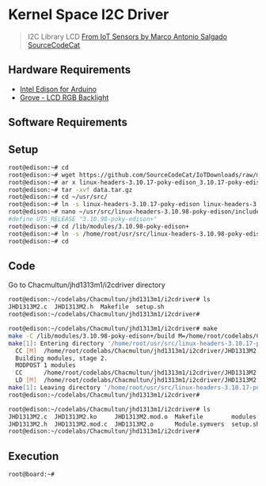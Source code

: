 # Kernel Space I2C Driver

> I2C Library LCD [From IoT Sensors by Marco Antonio Salgado SourceCodeCat](https://theiotlearninginitiative.gitbooks.io/internetofthingssensors/content/)

## Hardware Requirements

- [Intel Edison for Arduino](https://www.seeedstudio.com/Intel%C2%AE-Edison-for-Arduino-p-2149.html)
- [Grove - LCD RGB Backlight](http://wiki.seeed.cc/Grove-LCD_RGB_Backlight/)

## Software Requirements


## Setup

```sh
root@edison:~# cd
root@edison:~# wget https://github.com/SourceCodeCat/IoTDownloads/raw/master/linux-headers-3.10.17-poky-edison_3.10.17-poky-edison-1_i386.deb
root@edison:~# ar x linux-headers-3.10.17-poky-edison_3.10.17-poky-edison-1_i386.deb
root@edison:~# tar -xvf data.tar.gz
root@edison:~# cd ~/usr/src/
root@edison:~# ln -s linux-headers-3.10.17-poky-edison linux-headers-3.10.98-poky-edison
root@edison:~# nano ~/usr/src/linux-headers-3.10.98-poky-edison/include/generated/utsrelease.h
#define UTS_RELEASE "3.10.98-poky-edison+"
root@edison:~# cd /lib/modules/3.10.98-poky-edison+
root@edison:~# ln -s /home/root/usr/src/linux-headers-3.10.98-poky-edison build
root@edison:~# cd
```

## Code

Go to Chacmultun/jhd1313m1/i2cdriver directory

```sh
root@edison:~/codelabs/Chacmultun/jhd1313m1/i2cdriver# ls
JHD1313M2.c  JHD1313M2.h  Makefile  setup.sh
root@edison:~/codelabs/Chacmultun/jhd1313m1/i2cdriver# 
```

```sh
root@edison:~/codelabs/Chacmultun/jhd1313m1/i2cdriver# make
make -C /lib/modules/3.10.98-poky-edison+/build M=/home/root/codelabs/Chacmultun/jhd1313m1/i2cdriver modules
make[1]: Entering directory '/home/root/usr/src/linux-headers-3.10.17-poky-edison'
  CC [M]  /home/root/codelabs/Chacmultun/jhd1313m1/i2cdriver/JHD1313M2.o
  Building modules, stage 2.
  MODPOST 1 modules
  CC      /home/root/codelabs/Chacmultun/jhd1313m1/i2cdriver/JHD1313M2.mod.o
  LD [M]  /home/root/codelabs/Chacmultun/jhd1313m1/i2cdriver/JHD1313M2.ko
make[1]: Leaving directory '/home/root/usr/src/linux-headers-3.10.17-poky-edison'
root@edison:~/codelabs/Chacmultun/jhd1313m1/i2cdriver# 
```


```sh
root@edison:~/codelabs/Chacmultun/jhd1313m1/i2cdriver# ls
JHD1313M2.c  JHD1313M2.ko     JHD1313M2.mod.o  Makefile        modules.order
JHD1313M2.h  JHD1313M2.mod.c  JHD1313M2.o      Module.symvers  setup.sh
root@edison:~/codelabs/Chacmultun/jhd1313m1/i2cdriver# 
```

## Execution

```sh
root@board:~# 
```